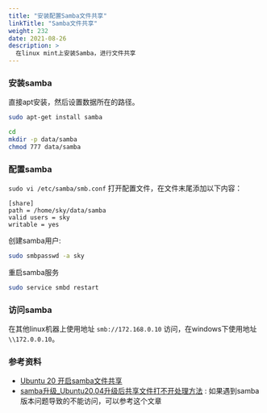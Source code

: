 ```yaml
---
title: "安装配置Samba文件共享"
linkTitle: "Samba文件共享"
weight: 232
date: 2021-08-26
description: >
  在linux mint上安装Samba，进行文件共享
---
```


### 安装samba

直接apt安装，然后设置数据所在的路径。

```bash
sudo apt-get install samba

cd
mkdir -p data/samba
chmod 777 data/samba
```

### 配置samba

`sudo vi /etc/samba/smb.conf` 打开配置文件，在文件末尾添加以下内容：

```properties
[share]
path = /home/sky/data/samba
valid users = sky
writable = yes
```

创建samba用户:

```bash
sudo smbpasswd -a sky
```

重启samba服务

```bash
sudo service smbd restart
```

### 访问samba

在其他linux机器上使用地址 `smb://172.168.0.10` 访问，在windows下使用地址 `\\172.0.0.10`。

### 参考资料

- [Ubuntu 20 开启samba文件共享](https://blog.csdn.net/dslobo/article/details/108175737)
- [samba升级_Ubuntu20.04升级后共享文件打不开处理方法](https://blog.csdn.net/weixin_39549899/article/details/110996857?utm_medium=distribute.pc_relevant.none-task-blog-2%7Edefault%7EBlogCommendFromMachineLearnPai2%7Edefault-1.base&depth_1-utm_source=distribute.pc_relevant.none-task-blog-2%7Edefault%7EBlogCommendFromMachineLearnPai2%7Edefault-1.base) : 如果遇到samba版本问题导致的不能访问，可以参考这个文章



